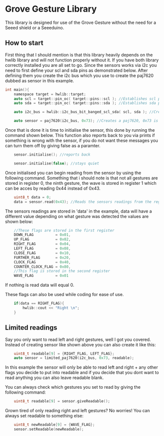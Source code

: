 # Grove Gesture Library
This library is designed for use of the Grove Gesture without the need for a Seeed shield or a Seeeduino.

## How to start

First thing that I should mention is that this library heavily depends on the hwlib library and will not function properly without it.
If you have both library correctly installed you are all set to go. Since the sensors works via i2c you need to first define your scl and sda pins as demonstrated below.
After defining them you create the i2c bus which you use to create the paj7620 dubbed as sensor in this example.

```c
int main(){
    namespace target = hwlib::target;
    auto scl = target::pin_oc( target::pins::scl ); //Establishes scl pin
    auto sda = target::pin_oc( target::pins::sda ); //Establishes sda pin

    auto i2c_bus = hwlib::i2c_bus_bit_banged_scl_sda( scl, sda ); //Creates i2c bus

    auto sensor = paj7620(i2c_bus, 0x73); //Creates a paj7620, 0x73 is the address of the sensor
```

Once that is done it is time to initialise the sensor, this done by running the command shown below.
This function also reports back to you via prints if something is wrong with the sensor, if you do not want these messages you can turn them off by giving false as a paramter.
```c
    sensor.initialise(); //reports back
```
```c
    sensor.initialise(false); //stays quiet
```
Once initialised you can begin reading from the sensor by using the following command.
Something that i should note is that not all gestures are stored in register 0, the ninth gesture, the wave is stored in register 1 which can be acces by reading 0x44 instead of 0x43.
```c
    uint8_t data = 0;
    data = sensor.read(0x43); //Reads the sensors readings from the register 0
```
The sensors readings are stored in 'data' in the example, data will have a different value depending on what gesture was detected the values are shown below:
```c
    //These flags are stored in the first register
    DOWN_FLAG          = 0x01,
    UP_FLAG            = 0x02,
    RIGHT_FLAG         = 0x04,
    LEFT_FLAG          = 0x08,
    CLOSE_FLAG         = 0x10,
    FURTHER_FLAG       = 0x20,
    CLOCK_FLAG         = 0x40,
    COUNTER_CLOCK_FLAG = 0x80,
    //This flag is stored in the second register
    WAVE_FLAG          = 0x01
```
If nothing is read data will equal 0.

These flags can also be used while coding for ease of use.
```c
    if(data == RIGHT_FLAG){
        hwlib::cout << "Right \n";
    }
```

## Limited readings

Say you only want to read left and right gestures, well I got you covered.
Instead of creating sensor like shown above you can also create it like this:
```c
    uint8_t readable[9] = {RIGHT_FLAG, LEFT_FLAG};
    auto sensor = limited_paj7620(i2c_bus, 0x73, readable);
```
In this example the sensor will only be able to read left and right + any other flags you decide to put into readable and if you decide that you dont want to read anything you can also leave readable blank.

You can always check which gestures you set to read by giving the following command:
```c
    uint8_t readable[9] = sensor.giveReadable();
```

Grown tired of only reading right and left gestures? No worries! You can always set readable to something else:
```c
    uint8_t newReadable[9] = {WAVE_FLAG};
    sensor.setReadable(newReadable);
```

